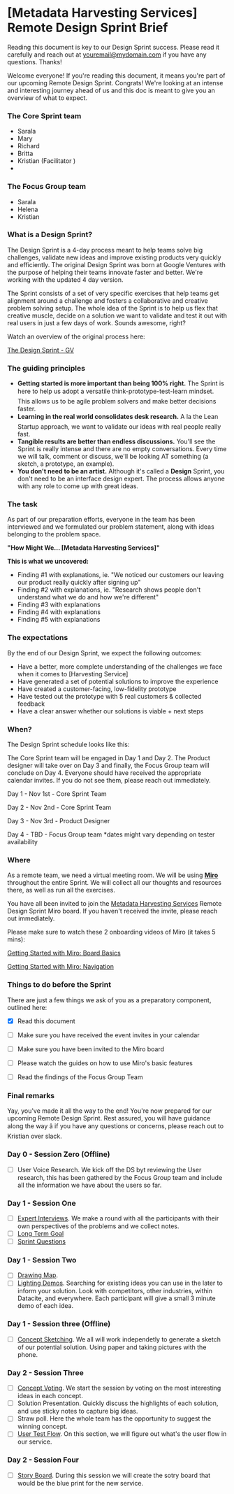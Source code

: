 # [Metadata Harvesting Services] Remote Design Sprint Brief 

Reading this document is key to our Design Sprint success. Please read it carefully and reach out at youremail@mydomain.com if you have any questions. Thanks!

Welcome everyone! If you're reading this document, it means you're part of our upcoming Remote Design Sprint. Congrats! We're looking at an intense and interesting journey ahead of us and this doc is meant to give you an overview of what to expect. 

### The Core Sprint team

- Sarala 
- Mary
- Richard
- Britta 
- Kristian (Facilitator )
- 
### The Focus Group team

- Sarala 
- Helena
- Kristian


### What is a Design Sprint?

The Design Sprint is a 4-day process meant to help teams solve big challenges, validate new ideas and improve existing products very quickly and efficiently. The original Design Sprint was born at Google Ventures with the purpose of helping their teams innovate faster and better. We're working with the updated 4 day version.

The Sprint consists of a set of very specific exercises that help teams get alignment around a challenge and fosters a collaborative and creative problem solving setup. The whole idea of the Sprint is to help us flex that creative muscle, decide on a solution we want to validate and test it out with real users in just a few days of work. Sounds awesome, right? 

Watch an overview of the original process here:

[The Design Sprint - GV](https://www.gv.com/sprint/)

### The guiding principles

- **Getting started is more important than being 100% right.** The Sprint is here to help us adopt a versatile think-prototype-test-learn mindset. This allows us to be agile problem solvers and make better decisions faster.
- **Learning in the real world consolidates desk research.** A la the Lean Startup approach, we want to validate our ideas with real people really fast.
- **Tangible results are better than endless discussions.** You'll see the Sprint is really intense and there are no empty conversations. Every time we will talk, comment or discuss, we'll be looking AT something (a sketch, a prototype, an example).
- **You don't need to be an artist.** Although it's called a **Design** Sprint, you don't need to be an interface design expert. The process allows anyone with any role to come up with great ideas.

### The task

As part of our preparation efforts, everyone in the team has been interviewed and we formulated our problem statement, along with ideas belonging to the problem space. 

**"How Might We... [Metadata Harvesting Services]"**

**This is what we uncovered:**

- Finding #1 with explanations, ie. "We noticed our customers our leaving our product really quickly after signing up"
- Finding #2 with explanations,  ie. "Research shows people don't understand what we do and how we're different"
- Finding #3 with explanations
- Finding #4 with explanations
- Finding #5 with explanations

### The expectations

By the end of our Design Sprint, we expect the following outcomes: 

- Have a better, more complete understanding of the challenges we face when it comes to [Harvesting Service]
- Have generated a set of potential solutions to improve the experience
- Have created a customer-facing, low-fidelity prototype
- Have tested out the prototype with 5 real customers & collected feedback
- Have a clear answer whether our solutions is viable + next steps

### When?

The Design Sprint schedule looks like this:

The Core Sprint team will be engaged in Day 1 and Day 2. The Product designer will take over on Day 3 and finally, the Focus Group team will conclude on Day 4. Everyone should have received the appropriate calendar invites. If you do not see them, please reach out immediately. 

Day 1 - Nov 1st - Core Sprint Team

Day 2 - Nov 2nd - Core Sprint Team

Day 3 - Nov 3rd - Product Designer 

Day 4 - TBD - Focus Group team *dates might vary depending on tester availability 

### Where

As a remote team, we need a virtual meeting room. We will be using **[Miro](https://miro.com/)** throughout the entire Sprint. We will collect all our thoughts and resources there, as well as run all the exercises. 

You have all been invited to join the [Metadata Harvesting Services](https://miro.com/welcomeonboard/yv1IhuKuMgla24PKV3G3kmhzK3Stf7Yww8nnHlDHwKfOcLmLq5p5VVa9PEns7Uoj) Remote Design Sprint Miro board. If you haven't received the invite, please reach out immediately. 

Please make sure to watch these 2 onboarding videos of Miro (it takes 5 mins):

[Getting Started with Miro: Board Basics](https://vimeo.com/330084954)

[Getting Started with Miro: Navigation](https://vimeo.com/318988801)

### Things to do before the Sprint

There are just a few things we ask of you as a preparatory component, outlined here:

- [x]  Read this document
- [ ]  Make sure you have received the event invites in your calendar
- [ ]  Make sure you have been invited to the Miro board
- [ ]  Please watch the guides on how to use Miro's basic features
- [ ]  Read the findings of the Focus Group Team


### Final remarks

Yay, you've made it all the way to the end! You're now prepared for our upcoming Remote Design Sprint. Rest assured, you will have guidance along the way â if you have any questions or concerns, please reach out to Kristian over slack. 

### Day 0 - Session Zero (Offline)

- [ ] User Voice Research. We kick off the DS byt reviewing the User research, this has been gathered by the Focus Group team and include all the information we have about the users so far.


### Day 1 - Session One

- [ ] [Expert Interviews](https://www.youtube.com/watch?v=ZtYp7XzmXr8&t=243s&ab_channel=AJ%26Smart). We make a round with all the participants with their own perspectives of the problems and we collect notes.
- [ ] [Long Term Goal](https://www.youtube.com/watch?v=OaeKpGJe2To&ab_channel=AJ%26Smart)
- [ ] [Sprint Questions](https://www.youtube.com/watch?v=OaeKpGJe2To&ab_channel=AJ%26Smart)

### Day 1 - Session Two

- [ ] [Drawing Map](https://www.youtube.com/watch?v=JTqCR84fzeg&t=524s&ab_channel=AJ%26Smart). 
- [ ] [Lighting Demos](https://www.youtube.com/watch?v=1iH9jkJHbs4&ab_channel=AJ%26Smart). Searching for existing ideas you can use in the later to inform your solution. Look with competitors, other industries, within Datacite, and everywhere. Each participant will give a small 3 minute demo of each idea.

### Day 1 - Session three (Offline)

- [ ] [Concept Sketching](https://www.youtube.com/watch?v=TK-94QiEFgw&ab_channel=AJ%26Smart). We all will work independetly to generate a sketch of our potential solution. Using paper and taking pictures with the phone.

### Day 2 - Session Three

- [ ] [Concept Voting](https://www.youtube.com/watch?v=YW2ifUTVd_E&ab_channel=AJ%26Smart). We start the session by voting on the most interesting ideas in each concept.
- [ ] Solution Presentation. Quickly discuss the highlights of each solution, and use sticky notes to capture big ideas.
- [ ] Straw poll. Here the whole team has the opportunity to suggest the winning concept.
- [ ] [User Test Flow](https://www.youtube.com/watch?v=y5pSBgQUezQ). On this section, we will figure out what's the user flow in our service.

### Day 2 - Session Four
- [ ] [Story Board](https://www.youtube.com/watch?v=yav4HN26XT8&ab_channel=AJ%26Smart). During this session we will create the sotry board that would be the blue print for the new service.


